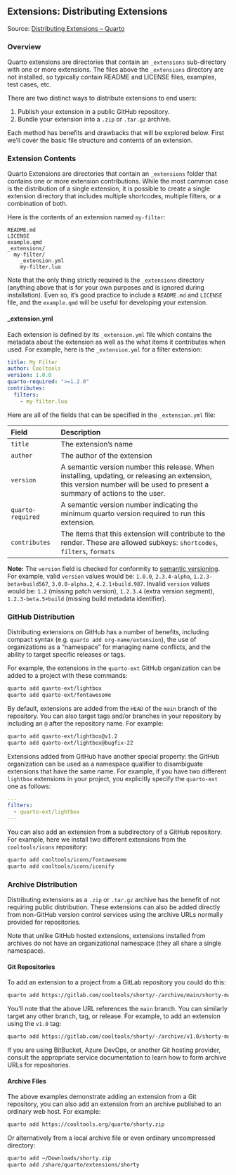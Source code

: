 ## Extensions: Distributing Extensions

Source: [Distributing Extensions – Quarto](https://quarto.org/docs/extensions/distributing.html)

### Overview

Quarto extensions are directories that contain an `_extensions` sub-directory with one or more extensions. The files above the `_extensions` directory are not installed, so typically contain README and LICENSE files, examples, test cases, etc.

There are two distinct ways to distribute extensions to end users:

1.  Publish your extension in a public GitHub repository.
2.  Bundle your extension into a `.zip` or `.tar.gz` archive.

Each method has benefits and drawbacks that will be explored below. First we’ll cover the basic file structure and contents of an extension.

### Extension Contents

Quarto Extensions are directories that contain an `_extensions` folder that contains one or more extension contributions. While the most common case is the distribution of a single extension, it is possible to create a single extension directory that includes multiple shortcodes, multiple filters, or a combination of both.

Here is the contents of an extension named `my-filter`:

```
README.md
LICENSE
example.qmd
_extensions/
  my-filter/
    _extension.yml
    my-filter.lua
```

Note that the only thing strictly required is the `_extensions` directory (anything above that is for your own purposes and is ignored during installation). Even so, it’s good practice to include a `README.md` and `LICENSE` file, and the `example.qmd` will be useful for developing your extension.

#### _extension.yml

Each extension is defined by its `_extension.yml` file which contains the metadata about the extension as well as the what items it contributes when used. For example, here is the `_extension.yml` for a filter extension:

```yaml
title: My Filter
author: Cooltools
version: 1.0.0
quarto-required: ">=1.2.0"
contributes:
  filters:
    - my-filter.lua
```

Here are all of the fields that can be specified in the `_extension.yml` file:

| Field            | Description                                                                                                                                                            |
| :--------------- | :--------------------------------------------------------------------------------------------------------------------------------------------------------------------- |
| `title`          | The extension’s name                                                                                                                                                   |
| `author`         | The author of the extension                                                                                                                                            |
| `version`        | A semantic version number this release. When installing, updating, or releasing an extension, this version number will be used to present a summary of actions to the user. |
| `quarto-required`| A semantic version number indicating the minimum quarto version required to run this extension.                                                                          |
| `contributes`    | The items that this extension will contribute to the render. These are allowed subkeys: `shortcodes`, `filters`, `formats`                                                 |

**Note:** The `version` field is checked for conformity to [semantic versioning](https://semver.org/). For example, valid `version` values would be: `1.0.0`, `2.3.4-alpha`, `1.2.3-beta+build567`, `3.0.0-alpha.2`, `4.2.1+build.987`. Invalid `version` values would be: `1.2` (missing patch version), `1.2.3.4` (extra version segment), `1.2.3-beta.5+build` (missing build metadata identifier).

### GitHub Distribution

Distributing extensions on GitHub has a number of benefits, including compact syntax (e.g. `quarto add org-name/extension`), the use of organizations as a “namespace” for managing name conflicts, and the ability to target specific releases or tags.

For example, the extensions in the `quarto-ext` GitHub organization can be added to a project with these commands:

```bash
quarto add quarto-ext/lightbox
quarto add quarto-ext/fontawesome
```

By default, extensions are added from the `HEAD` of the `main` branch of the repository. You can also target tags and/or branches in your repository by including an `@` after the repository name. For example:

```bash
quarto add quarto-ext/lightbox@v1.2
quarto add quarto-ext/lightbox@bugfix-22
```

Extensions added from GitHub have another special property: the GitHub organization can be used as a namespace qualifier to disambiguate extensions that have the same name. For example, if you have two different `lightbox` extensions in your project, you explicitly specify the `quarto-ext` one as follows:

```yaml
---
filters:
  - quarto-ext/lightbox
---
```

You can also add an extension from a subdirectory of a GitHub repository. For example, here we install two different extensions from the `cooltools/icons` repository:

```bash
quarto add cooltools/icons/fontawesome
quarto add cooltools/icons/iconify
```

### Archive Distribution

Distributing extensions as a `.zip` or `.tar.gz` archive has the benefit of not requiring public distribution. These extensions can also be added directly from non-GitHub version control services using the archive URLs normally provided for repositories.

Note that unlike GitHub hosted extensions, extensions installed from archives do not have an organizational namespace (they all share a single namespace).

#### Git Repositories

To add an extension to a project from a GitLab repository you could do this:

```bash
quarto add https://gitlab.com/cooltools/shorty/-/archive/main/shorty-main.zip
```

You’ll note that the above URL references the `main` branch. You can similarly target any other branch, tag, or release. For example, to add an extension using the `v1.0` tag:

```bash
quarto add https://gitlab.com/cooltools/shorty/-/archive/v1.0/shorty-main.zip
```

If you are using BitBucket, Azure DevOps, or another Git hosting provider, consult the appropriate service documentation to learn how to form archive URLs for repositories.

#### Archive Files

The above examples demonstrate adding an extension from a Git repository, you can also add an extension from an archive published to an ordinary web host. For example:

```bash
quarto add https://cooltools.org/quarto/shorty.zip
```

Or alternatively from a local archive file or even ordinary uncompressed directory:

```bash
quarto add ~/Downloads/shorty.zip
quarto add /share/quarto/extensions/shorty
```


